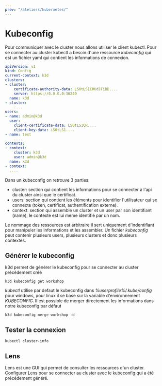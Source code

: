 ```yaml
---
prev: "/ateliers/kubernetes/"
---
```


# Kubeconfig

Pour communiquer avec le cluster nous allons utiliser le client kubectl. Pour se connecter au cluster kubectl a besoin d'une ressource _kubeconfig_ qui est un fichier yaml qui contient les informations de connexion.

```yaml
apiVersion: v1
kind: Config
current-context: k3d
clusters:
- cluster:
    certificate-authority-data: LS0tLS1CRUdJTiBD....
    server: https://0.0.0.0:36249
  name: k3d
- cluster:
    ....
users:
- name: admin@k3d
  user:
    client-certificate-data: LS0tLS1CR....
    client-key-data: LS0tLS1....
- name: test
    ....
contexts:
- context:
    cluster: k3d
    user: admin@k3d
  name: k3d
- context:
  ....
```

Dans un kubeconfig on retrouve 3 parties:

- cluster: section qui contient les informations pour se connecter à l'api du cluster ainsi que le certificat.
- users: section qui contient les éléments pour identifier l'utilisateur qui se connecte (token, certificat, authentification externe).
- context: section qui assemble un cluster et un user par son identifiant (name), le contexte est lui meme identifié par un nom.

Le nommage des ressources est arbitraire il sert uniquement d'indentifiant pour manipuler les informations et les assembler.
Un fichier _kubeconfig_ peut contenir plusieurs users, plusieurs clusters et donc plusieurs contextes.

## Générer le kubeconfig

k3d permet de générer le kubeconfig pour se connecter au cluster précédement créé

```shell
k3d kubeconfig get workshop
```

_kubectl_ utilise par defaut le kubeconfig dans _%userprofile%/.kube/config_ pour windows, pour linux il se base sur la variable d'environnement _KUBECONFIG_.
Il est possible de merger directement les informations dans notre kubeconfig par défaut

```shell
k3d kubeconfig merge workshop -d
```

## Tester la connexion

```shell
kubectl cluster-info
```

## Lens

Lens est une GUI qui permet de consulter les ressources d'un cluster.
Configurer Lens pour se connecter au cluster avec le kubeconfig qui a été précédement généré.
